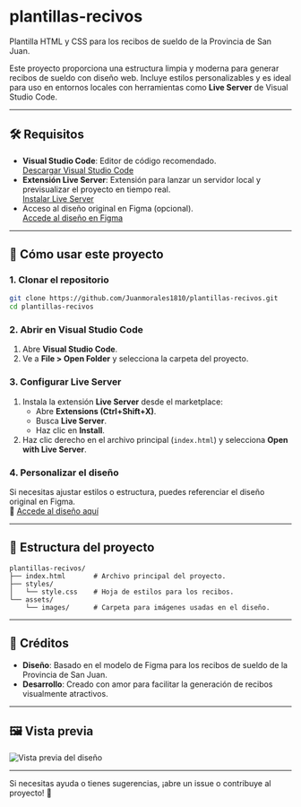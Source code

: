 # plantillas-recivos

Plantilla HTML y CSS para los recibos de sueldo de la Provincia de San Juan.

Este proyecto proporciona una estructura limpia y moderna para generar recibos de sueldo con diseño web. Incluye estilos personalizables y es ideal para uso en entornos locales con herramientas como **Live Server** de Visual Studio Code.

---

## 🛠️ Requisitos

-   **Visual Studio Code**: Editor de código recomendado.  
    [Descargar Visual Studio Code](https://code.visualstudio.com/)
-   **Extensión Live Server**: Extensión para lanzar un servidor local y previsualizar el proyecto en tiempo real.  
    [Instalar Live Server](https://marketplace.visualstudio.com/items?itemName=ritwickdey.LiveServer)
-   Acceso al diseño original en Figma (opcional).  
    [Accede al diseño en Figma](https://www.figma.com/design/0mU7LGo6svyJ9CBWTjeG9Z/Recibos?node-id=0-1&t=ZPWE1pbGeuzXw0b3-1)

---

## 🚀 Cómo usar este proyecto

### 1. Clonar el repositorio

```bash
git clone https://github.com/Juanmorales1810/plantillas-recivos.git
cd plantillas-recivos
```

### 2. Abrir en Visual Studio Code

1. Abre **Visual Studio Code**.
2. Ve a **File > Open Folder** y selecciona la carpeta del proyecto.

### 3. Configurar Live Server

1. Instala la extensión **Live Server** desde el marketplace:
    - Abre **Extensions (Ctrl+Shift+X)**.
    - Busca **Live Server**.
    - Haz clic en **Install**.
2. Haz clic derecho en el archivo principal (`index.html`) y selecciona **Open with Live Server**.

### 4. Personalizar el diseño

Si necesitas ajustar estilos o estructura, puedes referenciar el diseño original en Figma.  
🔗 [Accede al diseño aquí](https://www.figma.com/design/0mU7LGo6svyJ9CBWTjeG9Z/Recibos?node-id=0-1&t=ZPWE1pbGeuzXw0b3-1)

---

## 📂 Estructura del proyecto

```plaintext
plantillas-recivos/
├── index.html       # Archivo principal del proyecto.
├── styles/
│   └── style.css    # Hoja de estilos para los recibos.
└── assets/
    └── images/      # Carpeta para imágenes usadas en el diseño.
```

---

## 🌟 Créditos

-   **Diseño**: Basado en el modelo de Figma para los recibos de sueldo de la Provincia de San Juan.
-   **Desarrollo**: Creado con amor para facilitar la generación de recibos visualmente atractivos.

---

## 🖼️ Vista previa

![Vista previa del diseño](https://via.placeholder.com/800x400?text=Imagen+de+ejemplo+de+los+recibos)

---

Si necesitas ayuda o tienes sugerencias, ¡abre un issue o contribuye al proyecto! 🎉
